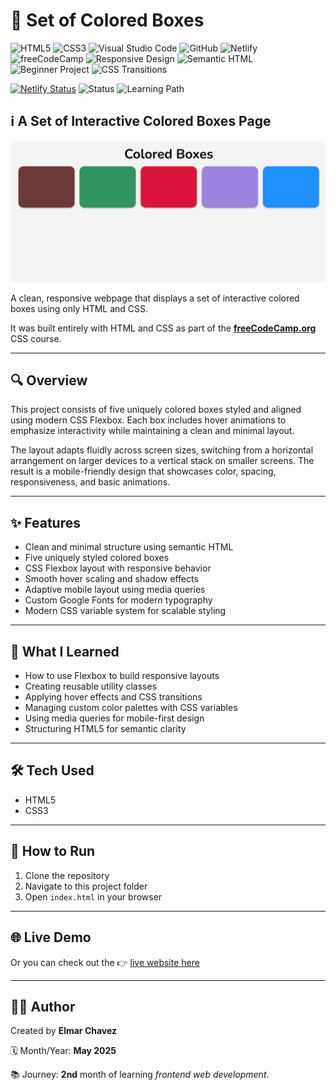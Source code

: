 # 📁 Set of Colored Boxes

![HTML5](https://img.shields.io/badge/HTML5-E34F26?style=for-the-badge&logo=html5&logoColor=white)
![CSS3](https://img.shields.io/badge/CSS3-1572B6?style=for-the-badge&logo=css3&logoColor=white)
![Visual Studio Code](https://img.shields.io/badge/VS%20Code-007ACC?style=for-the-badge&logo=visual-studio-code&logoColor=white)
![GitHub](https://img.shields.io/badge/GitHub-181717?style=for-the-badge&logo=github&logoColor=white)
![Netlify](https://img.shields.io/badge/Netlify-00C7B7?style=for-the-badge&logo=netlify&logoColor=white)
![freeCodeCamp](https://img.shields.io/badge/freeCodeCamp-27273D?style=for-the-badge&logo=freecodecamp&logoColor=white)
![Responsive Design](https://img.shields.io/badge/Responsive%20Design-2196F3?style=for-the-badge&logo=responsive&logoColor=white)
![Semantic HTML](https://img.shields.io/badge/Semantic%20HTML-ff9800?style=for-the-badge)
![Beginner Project](https://img.shields.io/badge/Beginner%20Project-25D366?style=for-the-badge)
![CSS Transitions](https://img.shields.io/badge/CSS%20Transitions-%231572B6?style=for-the-badge&logo=css3&logoColor=white)

[![Netlify Status](https://api.netlify.com/api/v1/badges/47674e46-271a-4f1e-8590-c2887b53fb8d/deploy-status)](https://html-css-daily.netlify.app/design%20a%20set%20of%20colored%20boxes/)
![Status](https://img.shields.io/badge/status-complete-brightgreen)
![Learning Path](https://img.shields.io/badge/learning%20path-month%202-blue)

## ℹ️ A Set of Interactive Colored Boxes Page

![Screenshot of the project](./screenshot.png)

A clean, responsive webpage that displays a set of interactive colored boxes using only HTML and CSS.

It was built entirely with HTML and CSS as part of the [**freeCodeCamp.org**](https://www.freecodecamp.org/learn/full-stack-developer/) CSS course.

---

## 🔍 Overview

This project consists of five uniquely colored boxes styled and aligned using modern CSS Flexbox. Each box includes hover animations to emphasize interactivity while maintaining a clean and minimal layout.

The layout adapts fluidly across screen sizes, switching from a horizontal arrangement on larger devices to a vertical stack on smaller screens. The result is a mobile-friendly design that showcases color, spacing, responsiveness, and basic animations.

---

## ✨ Features

- Clean and minimal structure using semantic HTML
- Five uniquely styled colored boxes
- CSS Flexbox layout with responsive behavior
- Smooth hover scaling and shadow effects
- Adaptive mobile layout using media queries
- Custom Google Fonts for modern typography
- Modern CSS variable system for scalable styling

---

## 🧠 What I Learned

- How to use Flexbox to build responsive layouts
- Creating reusable utility classes
- Applying hover effects and CSS transitions
- Managing custom color palettes with CSS variables
- Using media queries for mobile-first design
- Structuring HTML5 for semantic clarity

---

## 🛠️ Tech Used

- HTML5
- CSS3

---

## 🚀 How to Run

1. Clone the repository
2. Navigate to this project folder
3. Open `index.html` in your browser

---

## 🌐 Live Demo

Or you can check out the 👉 [live website here](https://html-css-daily.netlify.app/design%20a%20set%20of%20colored%20boxes/)

---

## 🧑‍💻 Author

Created by **Elmar Chavez**

🗓️ Month/Year: **May 2025**

📚 Journey: **2nd** month of learning _frontend web development_.
